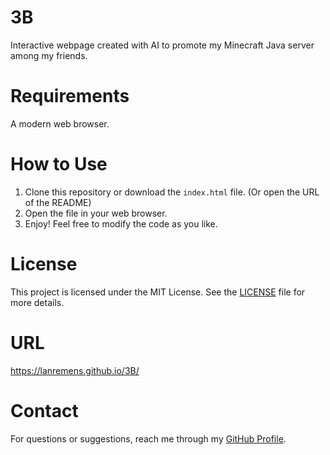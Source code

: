 # 3B

Interactive webpage created with AI to promote my Minecraft Java server among my friends.

# Requirements

A modern web browser.

# How to Use

1. Clone this repository or download the `index.html` file. (Or open the URL of the README)
2. Open the file in your web browser.
3. Enjoy! Feel free to modify the code as you like.

# License

This project is licensed under the MIT License. See the [LICENSE](LICENSE) file for more details.

# URL
https://lanremens.github.io/3B/

# Contact
For questions or suggestions, reach me through my [GitHub Profile](https://github.com/Lanremens).
